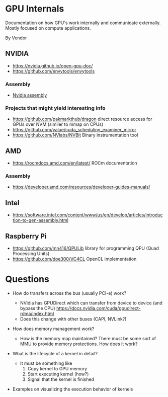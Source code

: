 # GPU Internals
Documentation on how GPU's work internally and communicate externally.  Mostly focused on compute applications.

By Vendor
## NVIDIA
* https://nvidia.github.io/open-gpu-doc/
* https://github.com/envytools/envytools

### Assembly
* [Nvidia assembly](Nvidia_assembly.md)

### Projects that might yield interesting info
* https://github.com/pakmarkthub/dragon direct resource access for GPUs over NVM (similer to mmap on CPUs)
* https://github.com/yalue/cuda_scheduling_examiner_mirror
* https://github.com/NVlabs/NVBit Binary instrumentation tool

## AMD
* https://rocmdocs.amd.com/en/latest/  ROCm documentation
### Assembly
* https://developer.amd.com/resources/developer-guides-manuals/

## Intel
* https://software.intel.com/content/www/us/en/develop/articles/introduction-to-gen-assembly.html

## Raspberry Pi
* https://github.com/mn416/QPULib library for programming QPU (Quad Processing Units)
* https://github.com/doe300/VC4CL  OpenCL implementation


# Questions

* How do transfers across the bus (usually PCI-e) work?
  * NVidia has GPUDirect which can transfer from device to device (and bypass the CPU)  https://docs.nvidia.com/cuda/gpudirect-rdma/index.html
  * Does this change with other buses (CAPI, NVLink?)
  
* How does memory management work?
   * How is the memory map maintained?  There must be some sort of MMU to provide memory protections.  How does it work?

* What is the lifecycle of a kernel in detail?
  * It must be something like
    1. Copy kernel to GPU memory
    2. Start executing kernel (how?)
    3. Signal that the kernel is finished
    
 * Examples on visualizing the execution behavior of kernels

